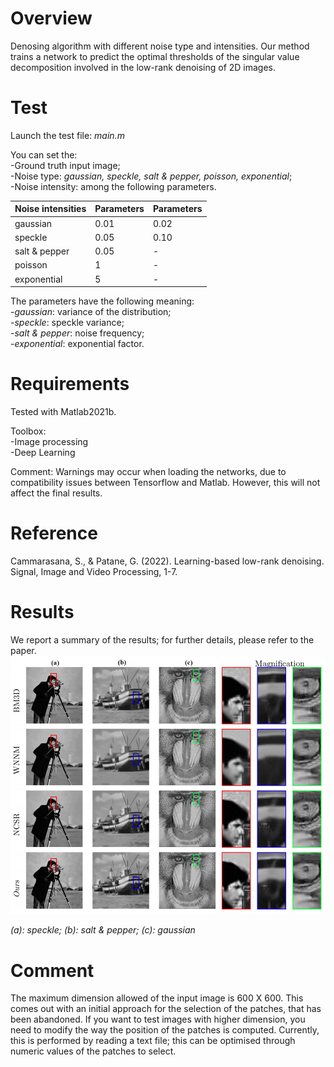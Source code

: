 # Overview
Denosing algorithm with different noise type and intensities.
Our method trains a network to predict the optimal thresholds of the singular value decomposition involved in the low-rank denoising of 2D images.

# Test
Launch the test file: *main.m*  

You can set the:  
-Ground truth input image;  
-Noise type: *gaussian, speckle, salt & pepper, poisson, exponential*;  
-Noise intensity: among the following parameters.  

| Noise intensities  | Parameters | Parameters    |
| ------------- | ------------- | ---|
| gaussian  | 0.01  | 0.02 |
| speckle   | 0.05  | 0.10 |
| salt & pepper | 0.05 | - |
| poisson | 1 | - |
| exponential | 5 | - |
 
The parameters have the following meaning:  
-*gaussian*: variance of the distribution;  
-*speckle*: speckle variance;  
-*salt & pepper*: noise frequency;  
-*exponential*: exponential factor.  

# Requirements
Tested with Matlab2021b.  

Toolbox:  
-Image processing  
-Deep Learning

Comment: Warnings may occur when loading the networks, due to compatibility issues between Tensorflow and Matlab. However, this will not affect the final results.

# Reference
Cammarasana, S., & Patane, G. (2022). Learning-based low-rank denoising. Signal, Image and Video Processing, 1-7.

# Results
We report a summary of the results; for further details, please refer to the paper.
![image results](https://raw.githubusercontent.com/cammarasana123/denoise/main/results/results.png)

*(a): speckle; (b): salt & pepper; (c): gaussian*

# Comment
The maximum dimension allowed of the input image is 600 X 600. This comes out with an initial approach for the selection of the patches, that has been abandoned. If you want to test images with higher dimension, you need to modify the way the position of the patches is computed. Currently, this is performed by reading a text file; this can be optimised through numeric values of the patches to select.
